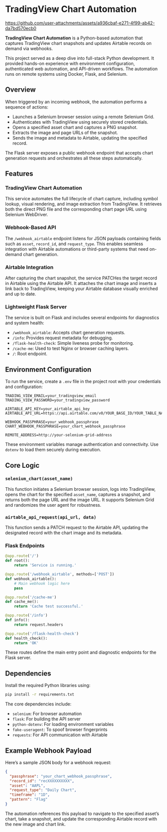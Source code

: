 # TradingView Chart Automation

https://github.com/user-attachments/assets/a936cbaf-e271-4f99-ab42-da7bd570ecb0

**TradingView Chart Automation** is a Python-based automation that captures TradingView chart snapshots and updates Airtable records on demand via webhooks. 

This project served as a deep dive into full-stack Python development. It provided hands-on experience with environment configuration, authenticated web automation, and API-driven workflows. The automation runs on remote systems using Docker, Flask, and Selenium.

## Overview

When triggered by an incoming webhook, the automation performs a sequence of actions:

* Launches a Selenium browser session using a remote Selenium Grid.
* Authenticates with TradingView using securely stored credentials.
* Opens a specified asset chart and captures a PNG snapshot.
* Extracts the image and page URLs of the snapshot.
* Sends the image and metadata to Airtable, updating the specified record.

The Flask server exposes a public webhook endpoint that accepts chart generation requests and orchestrates all these steps automatically.

## Features

### TradingView Chart Automation

This service automates the full lifecycle of chart capture, including symbol lookup, visual rendering, and image extraction from TradingView. It retrieves both the direct PNG file and the corresponding chart page URL using Selenium WebDriver.

### Webhook-Based API

The `/webhook_airtable` endpoint listens for JSON payloads containing fields such as `asset`, `record_id`, and `request_type`. This enables seamless integration with Airtable automations or third-party systems that need on-demand chart generation.

### Airtable Integration

After capturing the chart snapshot, the service PATCHes the target record in Airtable using the Airtable API. It attaches the chart image and inserts a link back to TradingView, keeping your Airtable database visually enriched and up to date.

### Lightweight Flask Server

The service is built on Flask and includes several endpoints for diagnostics and system health:

* `/webhook_airtable`: Accepts chart generation requests.
* `/info`: Provides request metadata for debugging.
* `/flask-health-check`: Simple liveness probe for monitoring.
* `/cache-me`: Used to test Nginx or browser caching layers.
* `/`: Root endpoint.

## Environment Configuration

To run the service, create a `.env` file in the project root with your credentials and configuration:

```env
TRADING_VIEW_EMAIL=your_tradingview_email
TRADING_VIEW_PASSWORD=your_tradingview_password

AIRTABLE_API_KEY=your_airtable_api_key
AIRTABLE_API_URL=https://api.airtable.com/v0/YOUR_BASE_ID/YOUR_TABLE_NAME

WEBHOOK_PASSPHRASE=your_webhook_passphrase
CHART_WEBHOOK_PASSPHRASE=your_chart_webhook_passphrase

REMOTE_ADDRESS=http://your-selenium-grid-address
```

These environment variables manage authentication and connectivity. Use `dotenv` to load them securely during execution.

## Core Logic

### `selenium_chart(asset_name)`

This function initiates a Selenium browser session, logs into TradingView, opens the chart for the specified `asset_name`, captures a snapshot, and returns both the page URL and the image URL. It supports Selenium Grid and randomizes the user agent for robustness.

### `airtable_api_request(api_url, data)`

This function sends a PATCH request to the Airtable API, updating the designated record with the chart image and its metadata.

### Flask Endpoints

```python
@app.route('/')
def root():
    return 'Service is running.'

@app.route('/webhook_airtable', methods=['POST'])
def webhook_airtable():
    # Main webhook logic here
    pass

@app.route('/cache-me')
def cache_me():
    return 'Cache test successful.'

@app.route('/info')
def info():
    return request.headers

@app.route('/flask-health-check')
def health_check():
    return 'OK'
```

These routes define the main entry point and diagnostic endpoints for the Flask server.

## Dependencies

Install the required Python libraries using:

```bash
pip install -r requirements.txt
```

The core dependencies include:

* `selenium`: For browser automation
* `flask`: For building the API server
* `python-dotenv`: For loading environment variables
* `fake-useragent`: To spoof browser fingerprints
* `requests`: For API communication with Airtable

## Example Webhook Payload

Here’s a sample JSON body for a webhook request:

```json
{
  "passphrase": "your_chart_webhook_passphrase",
  "record_id": "recXXXXXXXXXX",
  "asset": "AAPL",
  "request_type": "Daily Chart",
  "timeframe": "1D",
  "pattern": "Flag"
}
```

The automation references this payload to navigate to the specified asset’s chart, take a snapshot, and update the corresponding Airtable record with the new image and chart link.
